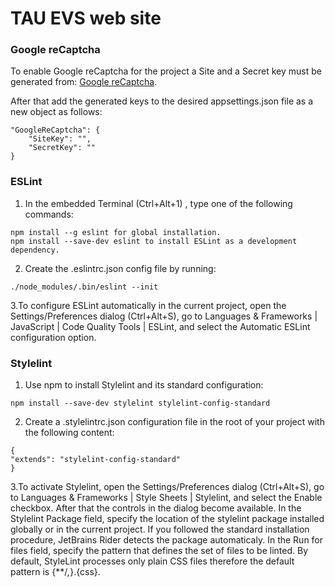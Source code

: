 # TAU EVS web site

### Google reCaptcha

To enable Google reCaptcha for the project a Site and a Secret key must be generated
from: [Google reCaptcha](https://www.google.com/recaptcha/about/).

After that add the generated keys to the desired appsettings.json file as a new object as follows:

```
"GoogleReCaptcha": {
    "SiteKey": "",
    "SecretKey": ""
}
```

### ESLint

1. In the embedded Terminal (Ctrl+Alt+1) , type one of the following commands:

```
npm install --g eslint for global installation.
npm install --save-dev eslint to install ESLint as a development dependency.
```
2. Create the .eslintrc.json config file by running:
```
./node_modules/.bin/eslint --init
```
3.To configure ESLint automatically in the current project, open the Settings/Preferences dialog (Ctrl+Alt+S), go to Languages & Frameworks | JavaScript | Code Quality Tools | ESLint, and select the Automatic ESLint configuration option.

### Stylelint

1. Use npm to install Stylelint and its standard configuration:

```
npm install --save-dev stylelint stylelint-config-standard
```

2. Create a .stylelintrc.json configuration file in the root of your project with the following content:

```
{
"extends": "stylelint-config-standard"
}
```

3.To activate Stylelint, open the Settings/Preferences dialog (Ctrl+Alt+S), go to Languages & Frameworks | Style Sheets
| Stylelint, and select the Enable checkbox. After that the controls in the dialog become available. In the Stylelint
Package field, specify the location of the stylelint package installed globally or in the current project. If you
followed the standard installation procedure, JetBrains Rider detects the package automaticaly. In the Run for files
field, specify the pattern that defines the set of files to be linted. By default, StyleLint processes only plain CSS
files therefore the default pattern is {**/*,*}.{css}.